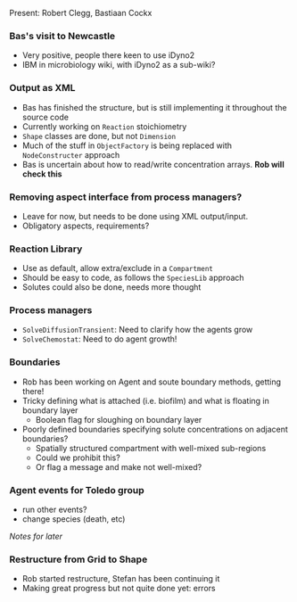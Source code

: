Present: Robert Clegg, Bastiaan Cockx

### Bas's visit to Newcastle
- Very positive, people there keen to use iDyno2
- IBM in microbiology wiki, with iDyno2 as a sub-wiki?

### Output as XML
- Bas has finished the structure, but is still implementing it throughout the source code
- Currently working on `Reaction` stoichiometry
- `Shape` classes are done, but not `Dimension`
- Much of the stuff in `ObjectFactory` is being replaced with `NodeConstructer` approach
- Bas is uncertain about how to read/write concentration arrays. **Rob will check this**

### Removing aspect interface from process managers?
- Leave for now, but needs to be done using XML output/input.
- Obligatory aspects, requirements?

### Reaction Library
- Use as default, allow extra/exclude in a `Compartment`
- Should be easy to code, as follows the `SpeciesLib` approach
- Solutes could also be done, needs more thought

### Process managers
- `SolveDiffusionTransient`: Need to clarify how the agents grow
- `SolveChemostat`: Need to do agent growth!

### Boundaries
- Rob has been working on Agent and soute boundary methods, getting there!
- Tricky defining what is attached (i.e. biofilm) and what is floating in boundary layer
   - Boolean flag for sloughing on boundary layer
- Poorly defined boundaries specifying solute concentrations on adjacent boundaries?
   - Spatially structured compartment with well-mixed sub-regions
   - Could we prohibit this?
   - Or flag a message and make not well-mixed?

### Agent events for Toledo group
- run other events?
- change species (death, etc)


*Notes for later*
### Restructure from Grid to Shape
- Rob started restructure, Stefan has been continuing it
- Making great progress but not quite done yet: errors

